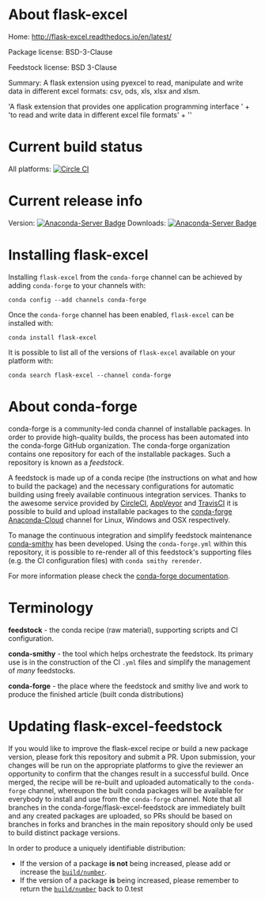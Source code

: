 About flask-excel
=================

Home: http://flask-excel.readthedocs.io/en/latest/

Package license: BSD-3-Clause

Feedstock license: BSD 3-Clause

Summary: A flask extension using pyexcel to read, manipulate and write data in different excel formats: csv, ods, xls, xlsx and xlsm.

'A flask extension that provides one application programming interface ' +
'to read and write data in different excel file formats' +
''


Current build status
====================

All platforms: [![Circle CI](https://circleci.com/gh/conda-forge/flask-excel-feedstock.svg?style=shield)](https://circleci.com/gh/conda-forge/flask-excel-feedstock)

Current release info
====================
Version: [![Anaconda-Server Badge](https://anaconda.org/conda-forge/flask-excel/badges/version.svg)](https://anaconda.org/conda-forge/flask-excel)
Downloads: [![Anaconda-Server Badge](https://anaconda.org/conda-forge/flask-excel/badges/downloads.svg)](https://anaconda.org/conda-forge/flask-excel)

Installing flask-excel
======================

Installing `flask-excel` from the `conda-forge` channel can be achieved by adding `conda-forge` to your channels with:

```
conda config --add channels conda-forge
```

Once the `conda-forge` channel has been enabled, `flask-excel` can be installed with:

```
conda install flask-excel
```

It is possible to list all of the versions of `flask-excel` available on your platform with:

```
conda search flask-excel --channel conda-forge
```


About conda-forge
=================

conda-forge is a community-led conda channel of installable packages.
In order to provide high-quality builds, the process has been automated into the
conda-forge GitHub organization. The conda-forge organization contains one repository
for each of the installable packages. Such a repository is known as a *feedstock*.

A feedstock is made up of a conda recipe (the instructions on what and how to build
the package) and the necessary configurations for automatic building using freely
available continuous integration services. Thanks to the awesome service provided by
[CircleCI](https://circleci.com/), [AppVeyor](http://www.appveyor.com/)
and [TravisCI](https://travis-ci.org/) it is possible to build and upload installable
packages to the [conda-forge](https://anaconda.org/conda-forge)
[Anaconda-Cloud](http://docs.anaconda.org/) channel for Linux, Windows and OSX respectively.

To manage the continuous integration and simplify feedstock maintenance
[conda-smithy](http://github.com/conda-forge/conda-smithy) has been developed.
Using the ``conda-forge.yml`` within this repository, it is possible to re-render all of
this feedstock's supporting files (e.g. the CI configuration files) with ``conda smithy rerender``.

For more information please check the [conda-forge documentation](https://conda-forge.org/docs/).

Terminology
===========

**feedstock** - the conda recipe (raw material), supporting scripts and CI configuration.

**conda-smithy** - the tool which helps orchestrate the feedstock.
                   Its primary use is in the construction of the CI ``.yml`` files
                   and simplify the management of *many* feedstocks.

**conda-forge** - the place where the feedstock and smithy live and work to
                  produce the finished article (built conda distributions)


Updating flask-excel-feedstock
==============================

If you would like to improve the flask-excel recipe or build a new
package version, please fork this repository and submit a PR. Upon submission,
your changes will be run on the appropriate platforms to give the reviewer an
opportunity to confirm that the changes result in a successful build. Once
merged, the recipe will be re-built and uploaded automatically to the
`conda-forge` channel, whereupon the built conda packages will be available for
everybody to install and use from the `conda-forge` channel.
Note that all branches in the conda-forge/flask-excel-feedstock are
immediately built and any created packages are uploaded, so PRs should be based
on branches in forks and branches in the main repository should only be used to
build distinct package versions.

In order to produce a uniquely identifiable distribution:
 * If the version of a package **is not** being increased, please add or increase
   the [``build/number``](http://conda.pydata.org/docs/building/meta-yaml.html#build-number-and-string).
 * If the version of a package **is** being increased, please remember to return
   the [``build/number``](http://conda.pydata.org/docs/building/meta-yaml.html#build-number-and-string)
   back to 0.test
